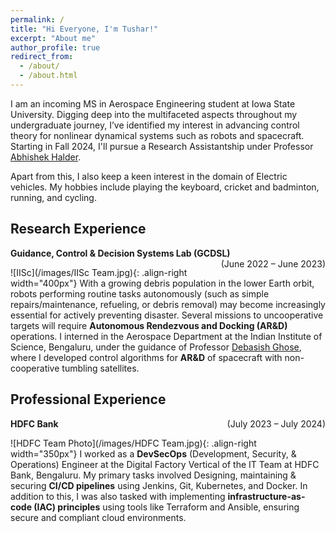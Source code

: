 ```yaml
---
permalink: /
title: "Hi Everyone, I'm Tushar!"
excerpt: "About me"
author_profile: true
redirect_from: 
  - /about/
  - /about.html
---
```


I am an incoming MS in Aerospace Engineering student at Iowa State University. Digging deep into the multifaceted aspects throughout my undergraduate journey, I’ve identified my interest in advancing control theory for nonlinear dynamical systems such as robots and spacecraft. Starting in Fall 2024, I'll pursue a Research Assistantship under Professor [Abhishek Halder](https://abhishekhalder.org/index.html).

Apart from this, I also keep a keen interest in the domain of Electric vehicles. My hobbies include playing the keyboard, cricket and badminton, running, and cycling. 

Research Experience
------
**Guidance, Control & Decision Systems Lab (GCDSL)** <span style="float: right;">(June 2022 – June 2023)</span> 

![IISc](/images/IISc Team.jpg){: .align-right width="400px"}
With a growing debris population in the lower Earth orbit, robots performing routine tasks autonomously (such as simple repairs/maintenance, refueling, or debris removal) may become increasingly essential for actively preventing disaster. Several missions to uncooperative targets will require **Autonomous Rendezvous and Docking (AR&D)** operations. I interned in the Aerospace Department at the Indian Institute of Science, Bengaluru, under the guidance of Professor [Debasish Ghose](https://aero.iisc.ac.in/people/debasish-ghose/), where I developed control algorithms for **AR&D** of spacecraft with non-cooperative tumbling satellites.

Professional Experience
------------
**HDFC Bank** <span style="float: right;">(July 2023 – July 2024)</span>

![HDFC Team Photo](/images/HDFC Team.jpg){: .align-right width="350px"}
I worked as a **DevSecOps** (Development, Security, & Operations) Engineer at the Digital Factory Vertical of the IT Team at HDFC Bank, Bengaluru. My primary tasks involved Designing, maintaining & securing **CI/CD pipelines** using Jenkins, Git, Kubernetes, and Docker. In addition to this, I was also tasked with implementing **infrastructure-as-code (IAC) principles** using tools like Terraform and Ansible, ensuring secure and compliant cloud environments.

